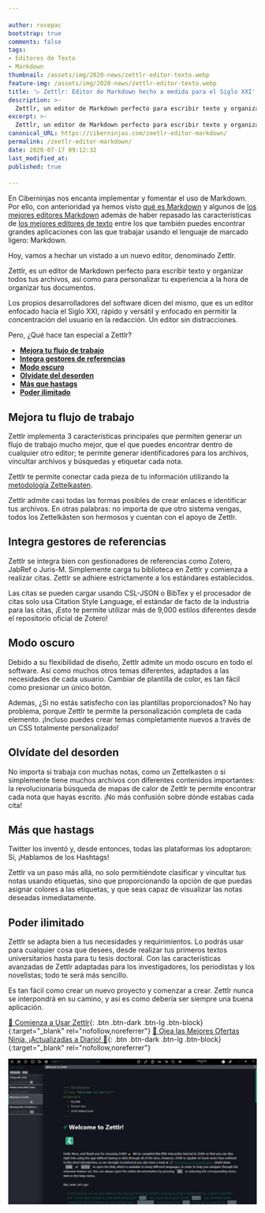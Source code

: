 ```yaml
---

author: rosepac
bootstrap: true
comments: false
tags:
- Editores de Texto
- Markdown
thumbnail: /assets/img/2020-news/zettlr-editor-texto.webp
feature-img: /assets/img/2020-news/zettlr-editor-texto.webp
title: '▷ Zettlr: Editor de Markdown hecho a medida para el Siglo XXI'
description: >-
  Zettlr, un editor de Markdown perfecto para escribir texto y organizar todos tus archivos, así como para personalizar tu experiencia a la hora de organizar tus documentos.
excerpt: >-
  Zettlr, un editor de Markdown perfecto para escribir texto y organizar todos tus archivos, así como para personalizar tu experiencia a la hora de organizar tus documentos.
canonical_URL: https://ciberninjas.com/zeetlr-editor-markdown/
permalink: /zeetlr-editor-markdown/
date: 2020-07-17 09:12:32
last_modified_at: 
published: true

---
```


En Ciberninjas nos encanta implementar y fomentar el uso de Markdown. Por ello, con anterioridad ya hemos visto [qué es Markdown](https://ciberninjas.com/editores-markdown/) y algunos de [los mejores editores Markdown](https://ciberninjas.com/editores-markdown/) además de haber repasado las características de [los mejores editores de texto](https://ciberninjas.com/mejores-editores-texto/) entre los que también puedes encontrar grandes aplicaciones con las que trabajar usando el lenguaje de marcado ligero: Markdown.

Hoy, vamos a hechar un vistado a un nuevo editor, denominado Zettlr.

Zettlr, es un editor de Markdown perfecto para escribir texto y organizar todos tus archivos, así como para personalizar tu experiencia a la hora de organizar tus documentos.

Los propios desarrolladores del software dicen del mismo, que es un editor enfocado hacía el Siglo XXI, rápido y versátil y enfocado en permitir la concentración del usuario en la redacción. Un editor sin distracciones.

Pero, ¿Qué hace tan especial a Zettlr?

- [**Mejora tu flujo de trabajo**](#mejora-tu-flujo-de-trabajo)
- [**Integra gestores de referencias**](#integra-gestores-de-referencias)
- [**Modo oscuro**](#modo-oscuro)
- [**Olvídate del desorden**](#olvídate-del-desorden)
- [**Más que hastags**](#más-que-hastags)
- [**Poder ilimitado**](#poder-ilimitado)

## **Mejora tu flujo de trabajo**

Zettlr implementa 3 características principales que permiten generar un flujo de trabajo mucho mejor, que el que puedes encontrar dentro de cualquier otro editor; te permite generar identificadores para los archivos, vincultar archivos y búsquedas y etiquetar cada nota.

Zettlr te permite conectar cada pieza de tu información utilizando la [metodología Zettelkasten](https://ciberninjas.com/wiki/zettelkasten/).

Zettlr admite casi todas las formas posibles de crear enlaces e identificar tus archivos. En otras palabras: no importa de que otro sistema vengas, todos los Zettelkästen son hermosos y cuentan con el apoyo de Zettlr.

## **Integra gestores de referencias**

Zettlr se integra bien con gestionadores de referencias como Zotero, JabRef o Juris-M. Simplemente carga tu biblioteca en Zettlr y comienza a realizar citas. Zettlr se adhiere estrictamente a los estándares establecidos.

Las citas se pueden cargar usando CSL-JSON o BibTex y el procesador de citas solo usa Citation Style Language, el estándar de facto de la industria para las citas, ¡Esto te permite utilizar más de 9,000 estilos diferentes desde el repositorio oficial de Zotero!

## **Modo oscuro**

Debido a su flexibilidad de diseño, Zettlr admite un modo oscuro en todo el software. Así como muchos otros temas diferentes, adaptados a las necesidades de cada usuario. Cambiar de plantilla de color, es tan fácil como presionar un único botón.

Ademas, ¿Si no estás satisfecho con las plantillas proporcionados? No hay problema, porque Zettlr te permite la personalización completa de cada elemento. ¡Incluso puedes crear temas completamente nuevos a través de un CSS totalmente personalizado!

## **Olvídate del desorden**

No importa si trabaja con muchas notas, como un Zettelkasten o si simplemente tiene muchos archivos con diferentes contenidos importantes: la revolucionaria búsqueda de mapas de calor de Zettlr te permite encontrar cada nota que hayas escrito. ¡No más confusión sobre dónde estabas cada cita!

## **Más que hastags**

Twitter los inventó y, desde entonces, todas las plataformas los adoptaron: Sí, ¡Hablamos de los Hashtags!

Zettlr va un paso más allá, no solo permitiéndote clasificar y vincultar tus notas usando etiquetas, sino que proporcionando la opción de que puedas asignar colores a las etiquetas, y que seas capaz de visualizar las notas deseadas inmediatamente.

## **Poder ilimitado**

Zettlr se adapta bien a tus necesidades y requirimientos. Lo podrás usar para cualquier cosa que desees, desde realizar tus primeros textos universitarios hasta para tu tesis doctoral. Con las características avanzadas de Zettlr adaptadas para los investigadores, los periodistas y los novelistas; todo te será más sencillo.

Es tan fácil como crear un nuevo proyecto y comenzar a crear. Zettlr nunca se interpondrá en su camino, y así es como debería ser siempre una buena aplicación.

[💪 Comienza a Usar Zettlr](https://kutt.it/zettlr){: .btn .btn-dark .btn-lg .btn-block}{:target="_blank" rel="nofollow,noreferrer"}
[🎁 Ojea las Mejores Ofertas Ninja, ¡Actualizadas a Diario! 🛒](https://www.amazon.es/shop/cibercursos){: .btn .btn-dark .btn-lg .btn-block}{:target="_blank" rel="nofollow,noreferrer"}

![Zettlr, un editor de Markdown perfecto para escribir texto y organizar todos tus archivos, así como para personalizar tu experiencia a la hora de organizar tus documentos.](/assets/img/2020-news/zettlr-editor-texto.webp "Zettlr, un editor de Markdown perfecto para escribir texto y organizar todos tus archivos, así como para personalizar tu experiencia a la hora de organizar tus documentos.")
